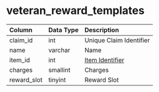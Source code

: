 # veteran_reward_templates

| Column | Data Type | Description |
| :--- | :--- | :--- |
| claim_id | int | Unique Claim Identifier |
| name | varchar | Name |
| item_id | int | [Item Identifier](../../schema/items/items.md) |
| charges | smallint | Charges |
| reward_slot | tinyint | Reward Slot |

